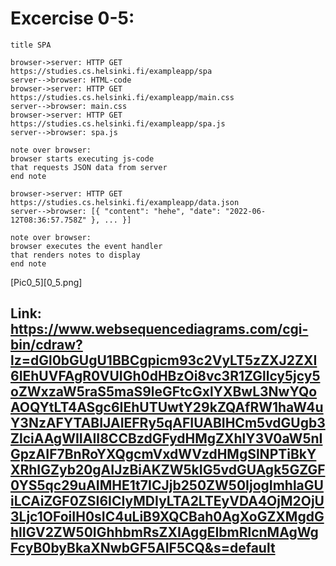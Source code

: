 # Excercise 0-5:

```
title SPA

browser->server: HTTP GET https://studies.cs.helsinki.fi/exampleapp/spa
server-->browser: HTML-code
browser->server: HTTP GET https://studies.cs.helsinki.fi/exampleapp/main.css
server-->browser: main.css
browser->server: HTTP GET https://studies.cs.helsinki.fi/exampleapp/spa.js
server-->browser: spa.js

note over browser:
browser starts executing js-code
that requests JSON data from server 
end note

browser->server: HTTP GET https://studies.cs.helsinki.fi/exampleapp/data.json
server-->browser: [{ "content": "hehe", "date": "2022-06-12T08:36:57.758Z" }, ... }]

note over browser:
browser executes the event handler
that renders notes to display
end note
```

[Pic0_5][0_5.png]

## Link: https://www.websequencediagrams.com/cgi-bin/cdraw?lz=dGl0bGUgU1BBCgpicm93c2VyLT5zZXJ2ZXI6IEhUVFAgR0VUIGh0dHBzOi8vc3R1ZGllcy5jcy5oZWxzaW5raS5maS9leGFtcGxlYXBwL3NwYQoAOQYtLT4ASgc6IEhUTUwtY29kZQAfRW1haW4uY3NzAFYTABIJAIEFRy5qAFIUABIHCm5vdGUgb3ZlciAAgWIIAII8CCBzdGFydHMgZXhlY3V0aW5nIGpzAIF7BnRoYXQgcmVxdWVzdHMgSlNPTiBkYXRhIGZyb20gAIJzBiAKZW5kIG5vdGUAgk5GZGF0YS5qc29uAIMHE1t7ICJjb250ZW50IjogImhlaGUiLCAiZGF0ZSI6ICIyMDIyLTA2LTEyVDA4OjM2OjU3Ljc1OFoiIH0sIC4uLiB9XQCBah0AgXoGZXMgdGhlIGV2ZW50IGhhbmRsZXIAggEIbmRlcnMAgWgFcyB0byBkaXNwbGF5AIF5CQ&s=default
